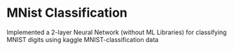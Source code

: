 # MNist Classification
Implemented a 2-layer Neural Network (without ML Libraries) for classifying MNIST digits using kaggle
MNIST-classification data
